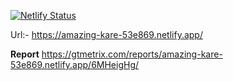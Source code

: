 [![Netlify Status](https://api.netlify.com/api/v1/badges/0aa66897-cad4-4a84-b097-f1b6485de0e9/deploy-status)](https://app.netlify.com/sites/amazing-kare-53e869/deploys)

Url:-  https://amazing-kare-53e869.netlify.app/

**Report** 
https://gtmetrix.com/reports/amazing-kare-53e869.netlify.app/6MHeigHg/

